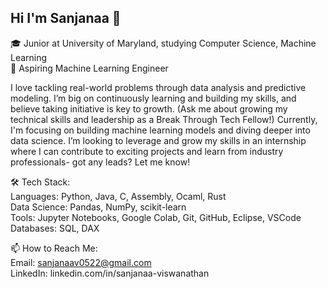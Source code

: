 ## Hi I'm Sanjanaa 👋

🎓 Junior at University of Maryland, studying Computer Science, Machine Learning<br/>
🔭 Aspiring Machine Learning Engineer

I love tackling real-world problems through data analysis and predictive modeling. I’m big on continuously learning and building my skills, and believe taking initiative is key to growth. (Ask me about growing my technical skills and leadership as a Break Through Tech Fellow!) Currently, I'm focusing on building machine learning models and diving deeper into data science. I’m looking to leverage and grow my skills in an internship where I can contribute to exciting projects and learn from industry professionals- got any leads? Let me know!

🛠 Tech Stack:<br/>
Languages: Python, Java, C, Assembly, Ocaml, Rust<br/>
Data Science: Pandas, NumPy, scikit-learn<br/>
Tools: Jupyter Notebooks, Google Colab, Git, GitHub, Eclipse, VSCode<br/>
Databases: SQL, DAX<br/>

📫 How to Reach Me:<br/>
Email: sanjanaav0522@gmail.com<br/>
LinkedIn: linkedin.com/in/sanjanaa-viswanathan 


<!--
**Sanjanaa12/Sanjanaa12** is a ✨ _special_ ✨ repository because its `README.md` (this file) appears on your GitHub profile.

Here are some ideas to get you started:

- 🔭 I’m currently working on ...
- 🌱 I’m currently learning ...
- 👯 I’m looking to collaborate on ...
- 🤔 I’m looking for help with ...
- 💬 Ask me about ...
- 📫 How to reach me: ...
- 😄 Pronouns: ...
- ⚡ Fun fact: ...
-->
